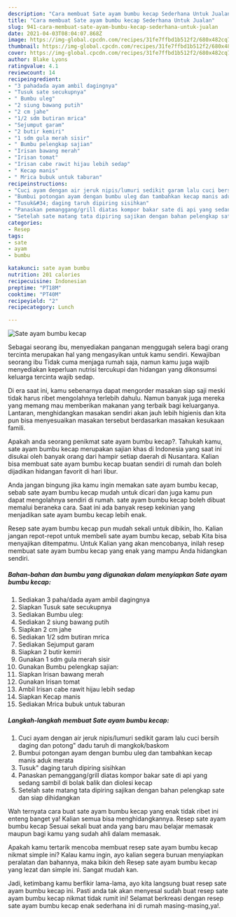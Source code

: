 ```yaml
---
description: "Cara membuat Sate ayam bumbu kecap Sederhana Untuk Jualan"
title: "Cara membuat Sate ayam bumbu kecap Sederhana Untuk Jualan"
slug: 941-cara-membuat-sate-ayam-bumbu-kecap-sederhana-untuk-jualan
date: 2021-04-03T08:04:07.868Z
image: https://img-global.cpcdn.com/recipes/31fe7ffbd1b512f2/680x482cq70/sate-ayam-bumbu-kecap-foto-resep-utama.jpg
thumbnail: https://img-global.cpcdn.com/recipes/31fe7ffbd1b512f2/680x482cq70/sate-ayam-bumbu-kecap-foto-resep-utama.jpg
cover: https://img-global.cpcdn.com/recipes/31fe7ffbd1b512f2/680x482cq70/sate-ayam-bumbu-kecap-foto-resep-utama.jpg
author: Blake Lyons
ratingvalue: 4.1
reviewcount: 14
recipeingredient:
- "3 pahadada ayam ambil dagingnya"
- "Tusuk sate secukupnya"
- " Bumbu uleg"
- "2 siung bawang putih"
- "2 cm jahe"
- "1/2 sdm butiran mrica"
- "Sejumput garam"
- "2 butir kemiri"
- "1 sdm gula merah sisir"
- " Bumbu pelengkap sajian"
- "Irisan bawang merah"
- "Irisan tomat"
- "Irisan cabe rawit hijau lebih sedap"
- " Kecap manis"
- " Mrica bubuk untuk taburan"
recipeinstructions:
- "Cuci ayam dengan air jeruk nipis/lumuri sedikit garam lalu cuci bersih daging dan potong&#34; dadu taruh di mangkok/baskom"
- "Bumbui potongan ayam dengan bumbu uleg dan tambahkan kecap manis aduk merata"
- "Tusuk&#34; daging taruh dipiring sisihkan"
- "Panaskan pemanggang/grill diatas kompor bakar sate di api yang sedang sambil di bolak balik dan diolesi kecap"
- "Setelah sate matang tata dipiring sajikan dengan bahan pelengkap sate dan siap dihidangkan"
categories:
- Resep
tags:
- sate
- ayam
- bumbu

katakunci: sate ayam bumbu 
nutrition: 201 calories
recipecuisine: Indonesian
preptime: "PT18M"
cooktime: "PT40M"
recipeyield: "2"
recipecategory: Lunch

---
```



![Sate ayam bumbu kecap](https://img-global.cpcdn.com/recipes/31fe7ffbd1b512f2/680x482cq70/sate-ayam-bumbu-kecap-foto-resep-utama.jpg)

Sebagai seorang ibu, menyediakan panganan menggugah selera bagi orang tercinta merupakan hal yang mengasyikan untuk kamu sendiri. Kewajiban seorang ibu Tidak cuma menjaga rumah saja, namun kamu juga wajib menyediakan keperluan nutrisi tercukupi dan hidangan yang dikonsumsi keluarga tercinta wajib sedap.

Di era  saat ini, kamu sebenarnya dapat mengorder masakan siap saji meski tidak harus ribet mengolahnya terlebih dahulu. Namun banyak juga mereka yang memang mau memberikan makanan yang terbaik bagi keluarganya. Lantaran, menghidangkan masakan sendiri akan jauh lebih higienis dan kita pun bisa menyesuaikan masakan tersebut berdasarkan masakan kesukaan famili. 



Apakah anda seorang penikmat sate ayam bumbu kecap?. Tahukah kamu, sate ayam bumbu kecap merupakan sajian khas di Indonesia yang saat ini disukai oleh banyak orang dari hampir setiap daerah di Nusantara. Kalian bisa membuat sate ayam bumbu kecap buatan sendiri di rumah dan boleh dijadikan hidangan favorit di hari libur.

Anda jangan bingung jika kamu ingin memakan sate ayam bumbu kecap, sebab sate ayam bumbu kecap mudah untuk dicari dan juga kamu pun dapat mengolahnya sendiri di rumah. sate ayam bumbu kecap boleh dibuat memalui beraneka cara. Saat ini ada banyak resep kekinian yang menjadikan sate ayam bumbu kecap lebih enak.

Resep sate ayam bumbu kecap pun mudah sekali untuk dibikin, lho. Kalian jangan repot-repot untuk membeli sate ayam bumbu kecap, sebab Kita bisa menyajikan ditempatmu. Untuk Kalian yang akan mencobanya, inilah resep membuat sate ayam bumbu kecap yang enak yang mampu Anda hidangkan sendiri.

<!--inarticleads1-->

##### Bahan-bahan dan bumbu yang digunakan dalam menyiapkan Sate ayam bumbu kecap:

1. Sediakan 3 paha/dada ayam ambil dagingnya
1. Siapkan Tusuk sate secukupnya
1. Sediakan  Bumbu uleg:
1. Sediakan 2 siung bawang putih
1. Siapkan 2 cm jahe
1. Sediakan 1/2 sdm butiran mrica
1. Sediakan Sejumput garam
1. Siapkan 2 butir kemiri
1. Gunakan 1 sdm gula merah sisir
1. Gunakan  Bumbu pelengkap sajian:
1. Siapkan Irisan bawang merah
1. Gunakan Irisan tomat
1. Ambil Irisan cabe rawit hijau lebih sedap
1. Siapkan  Kecap manis
1. Sediakan  Mrica bubuk untuk taburan




<!--inarticleads2-->

##### Langkah-langkah membuat Sate ayam bumbu kecap:

1. Cuci ayam dengan air jeruk nipis/lumuri sedikit garam lalu cuci bersih daging dan potong&#34; dadu taruh di mangkok/baskom
1. Bumbui potongan ayam dengan bumbu uleg dan tambahkan kecap manis aduk merata
1. Tusuk&#34; daging taruh dipiring sisihkan
1. Panaskan pemanggang/grill diatas kompor bakar sate di api yang sedang sambil di bolak balik dan diolesi kecap
1. Setelah sate matang tata dipiring sajikan dengan bahan pelengkap sate dan siap dihidangkan




Wah ternyata cara buat sate ayam bumbu kecap yang enak tidak ribet ini enteng banget ya! Kalian semua bisa menghidangkannya. Resep sate ayam bumbu kecap Sesuai sekali buat anda yang baru mau belajar memasak maupun bagi kamu yang sudah ahli dalam memasak.

Apakah kamu tertarik mencoba membuat resep sate ayam bumbu kecap nikmat simple ini? Kalau kamu ingin, ayo kalian segera buruan menyiapkan peralatan dan bahannya, maka bikin deh Resep sate ayam bumbu kecap yang lezat dan simple ini. Sangat mudah kan. 

Jadi, ketimbang kamu berfikir lama-lama, ayo kita langsung buat resep sate ayam bumbu kecap ini. Pasti anda tak akan menyesal sudah buat resep sate ayam bumbu kecap nikmat tidak rumit ini! Selamat berkreasi dengan resep sate ayam bumbu kecap enak sederhana ini di rumah masing-masing,ya!.


